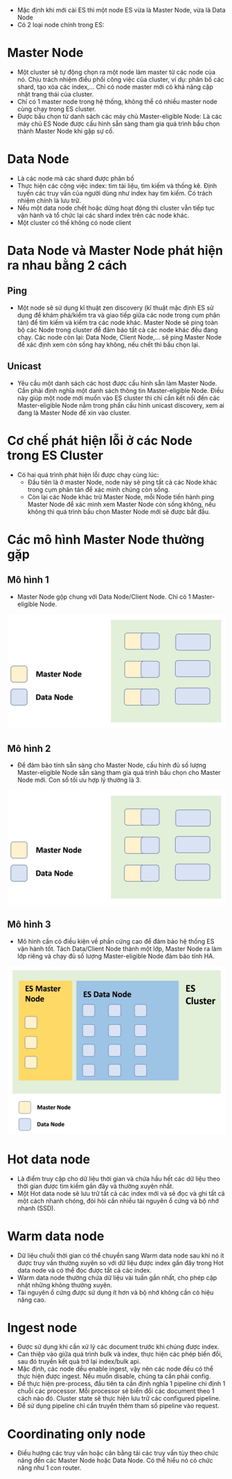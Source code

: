 - Mặc định khi mới cài ES thì một node ES vừa là Master Node, vừa là Data Node
- Có 2 loại node chính trong ES:

# Master Node
    
- Một cluster sẽ tự động chọn ra một node làm master từ các node của nó. Chịu trách nhiệm điều phối công việc của cluster, ví dụ: phân bố các shard, tạo xóa các index,... Chỉ có node master mới có khả năng cập nhật trạng thái của cluster.
- Chỉ có 1 master node trong hệ thống, không thể có nhiều master node cùng chạy trong ES cluster.
- Được bầu chọn từ danh sách các máy chủ Master-eligible Node: Là các máy chủ ES Node được cấu hình sẵn sàng tham gia quá trình bầu chọn thành Master Node khi gặp sự cố.


# Data Node

- Là các node mà các shard được phân bố 
- Thực hiện các công việc index: tìm tài liệu, tìm kiếm và thống kê. Định tuyến các truy vấn của người dùng như index hay tìm kiếm. Có trách nhiệm chính là lưu trữ.
- Nếu một data node chết hoặc dừng hoạt động thì cluster vẫn tiếp tục vận hành và tổ chức lại các shard index trên các node khác.
- Một cluster có thể không có node client 

# Data Node và Master Node phát hiện ra nhau bằng 2 cách

## Ping 
- Một node sẽ sử dụng kĩ thuật zen discovery (kĩ thuật mặc định ES sử dụng để khám phá/kiểm tra và giao tiếp giữa các node trong cụm phân tán) để tìm kiếm và kiểm tra các node khác. Master Node sẽ ping toàn bộ các Node trong cluster để đảm bảo tất cả các node khác đều đang chạy. Các node còn lại: Data Node, Client Node,... sẽ ping Master Node để xác định xem còn sống hay không, nếu chết thì bầu chọn lại.

## Unicast
- Yêu cầu một danh sách các host được cấu hình sẵn làm Master Node. Cần phải định nghĩa một danh sách thông tin Master-eligible Node. Điều này giúp một node mới muốn vào ES cluster thì chỉ cần kết nối đến các Master-eligible Node nằm trong phần cấu hình unicast discovery, xem ai đang là Master Node để xin vào cluster.

# Cơ chế phát hiện lỗi ở các Node trong ES Cluster

- Có hai quá trình phát hiện lỗi được chạy cùng lúc:
    + Đầu tiên là ở master Node, node này sẽ ping tất cả các Node khác trong cụm phân tán để xác minh chúng còn sống.
    + Còn lại các Node khác trừ Master Node, mỗi Node tiến hành ping Master Node để xác mình xem Master Node còn sống không, nếu không thì quá trình bầu chọn Master Node mới sẽ được bắt đầu.

# Các mô hình Master Node thường gặp 

## Mô hình 1

- Master Node gộp chung với Data Node/Client Node. Chỉ có 1 Master-eligible Node.

![mh1](image/mh1.jpg)

## Mô hình 2

- Để đảm bảo tính sẵn sàng cho Master Node, cấu hình đủ số lượng Master-eligible Node sẵn sàng tham gia quá trình bầu chọn cho Master Node mới. Con số tối ưu hợp lý thường là 3.   

![mh1](image/mh2.jpg)


## Mô hình 3

- Mô hình cần có điều kiện về phần cứng cao để đảm bảo hệ thống ES vận hành tốt. Tách Data/Client Node thành một lớp, Master Node ra làm lớp riêng và chạy đủ số lượng Master-eligible Node đảm bảo tính HA.

![mh1](image/mh3.jpg)

# Hot data node

- Là điểm truy cập cho dữ liệu thời gian và chứa hầu hết các dữ liệu theo thời gian được tìm kiếm gần đây và thường xuyên nhất.
- Một Hot data node sẽ lưu trữ tất cả các index mới và sẽ đọc và ghi tất cả một cách nhanh chóng, đòi hỏi cần nhiều tài nguyên ổ cứng và bộ nhớ nhanh (SSD).

# Warm data node

- Dữ liệu chuỗi thời gian có thể chuyển sang Warm data node sau khi nó ít được truy vấn thường xuyên so với dữ liệu được index gần đây trong Hot data node và có thể đọc được tất cả các index.
- Warm data node thường chứa dữ liệu vài tuần gần nhất, cho phép cập nhật những không thường xuyên.
- Tài nguyên ổ cứng được sử dụng ít hơn và bộ nhớ không cần có hiệu năng cao.

# Ingest node

- Được sử dụng khi cần xử lý các document trước khi chúng được index.
- Can thiệp vào giữa quá trình bulk và index, thực hiện các phép biến đổi, sau đó truyền kết quả trở lại index/bulk api.
- Mặc định, các node dều enable ingest, vậy nên các node đều có thể thực hiện được ingest. Nếu muốn disable, chúng ta cần phải config.
- Để thực hiện pre-process, đầu tiên ta cần định nghĩa 1 pipeline chỉ định 1 chuỗi các processor. Mỗi processor sẽ biển đổi các document theo 1 cách nào đó. Cluster state sẽ thực hiện lưu trữ các configured pipeline. 
- Để sử dụng pipeline chỉ cần truyền thêm tham số pipeline vào request.

# Coordinating only node

- Điều hướng các truy vấn hoặc cân bằng tải các truy vấn tùy theo chức năng đến các Master Node hoặc Data Node. Có thể hiểu nó có chức năng như 1 con router.   



